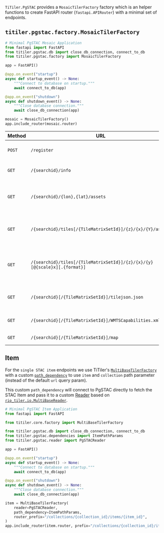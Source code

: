 `TiTiler.PgSTAC` provides a `MosaicTilerFactory` factory which is an helper functions to create FastAPI router (`fastapi.APIRouter`) with a minimal set of endpoints.

## `titiler.pgstac.factory.MosaicTilerFactory`

```python
# Minimal PgSTAC Mosaic Application
from fastapi import FastAPI
from titiler.pgstac.db import close_db_connection, connect_to_db
from titiler.pgstac.factory import MosaicTilerFactory

app = FastAPI()

@app.on_event("startup")
async def startup_event() -> None:
    """Connect to database on startup."""
    await connect_to_db(app)

@app.on_event("shutdown")
async def shutdown_event() -> None:
    """Close database connection."""
    await close_db_connection(app)

mosaic = MosaicTilerFactory()
app.include_router(mosaic.router)
```

| Method | URL                                                                       | Output                            | Description
| ------ | --------------------------------------------------------------------------|-----------------------------------|--------------
| `POST` | `/register`                                                               | JSON ([Register][register_model]) | Register **Search** query
| `GET`  | `/{searchid}/info`                                                        | JSON ([Info][info_model])         | Return **Search** query infos
| `GET`  | `/{searchid}/{lon},{lat}/assets`                                          | JSON                              | Return a list of assets which overlap a given point
| `GET`  | `/{searchid}/tiles[/{TileMatrixSetId}]/{z}/{x}/{Y}/assets`                      | JSON                              | Return a list of assets which overlap a given tile
| `GET`  | `/{searchid}/tiles[/{TileMatrixSetId}]/{z}/{x}/{y}[@{scale}x][.{format}]` | image/bin                         | Create a web map tile image for a search query and a tile index
| `GET`  | `/{searchid}[/{TileMatrixSetId}]/tilejson.json`                           | JSON ([TileJSON][tilejson_model]) | Return a Mapbox TileJSON document
| `GET`  | `/{searchid}[/{TileMatrixSetId}]/WMTSCapabilities.xml`                    | XML                               | return OGC WMTS Get Capabilities
| `GET`  | `/{searchid}[/{TileMatrixSetId}]/map`                                     | HTML                              | simple map viewer

## Item

For the `single STAC item` endpoints we use TiTiler's [`MultiBaseTilerFactory`]() with a custom [`path_dependency`]() to use `item` and `collection` path parameter (instead of the default `url` query param).

This custom `path_dependency` will connect to PgSTAC directly to fetch the STAC Item and pass it to a custom [Reader]() based on [`rio_tiler.io.MultiBaseReader`]().

```python
# Minimal PgSTAC Item Application
from fastapi import FastAPI

from titiler.core.factory import MultiBaseTilerFactory

from titiler.pgstac.db import close_db_connection, connect_to_db
from titiler.pgstac.dependencies import ItemPathParams
from titiler.pgstac.reader import PgSTACReader

app = FastAPI()

@app.on_event("startup")
async def startup_event() -> None:
    """Connect to database on startup."""
    await connect_to_db(app)

@app.on_event("shutdown")
async def shutdown_event() -> None:
    """Close database connection."""
    await close_db_connection(app)

item = MultiBaseTilerFactory(
    reader=PgSTACReader,
    path_dependency=ItemPathParams,
    router_prefix="/collections/{collection_id}/items/{item_id}",
)
app.include_router(item.router, prefix="/collections/{collection_id}/items/{item_id}")
```

[tilejson_model]: https://github.com/developmentseed/titiler/blob/2335048a407f17127099cbbc6c14e1328852d619/src/titiler/core/titiler/core/models/mapbox.py#L16-L38
[info_model]: https://github.com/stac-utils/titiler-pgstac/blob/047315da8851a974660032ca45f219db2c3a8d54/titiler/pgstac/model.py#L236-L240
[register_model]: https://github.com/stac-utils/titiler-pgstac/blob/047315da8851a974660032ca45f219db2c3a8d54/titiler/pgstac/model.py#L229-L233

